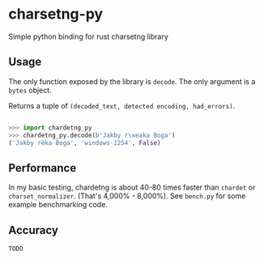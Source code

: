 # charsetng-py
Simple python binding for rust charsetng library

## Usage

The only function exposed by the library is `decode`. The only argument is a `bytes` object.

Returns a tuple of `(decoded_text, detected encoding, had_errors)`.

```python

>>> import chardetng_py
>>> chardetng_py.decode(b'Jakby r\xeaka Boga')
('Jakby rêka Boga', 'windows-1254', False)
```

## Performance

In my basic testing, chardetng is about 40-80 times faster than `chardet` or `charset_normalizer`. (That's 4,000% - 8,000%). See `bench.py` for some example benchmarking code.

## Accuracy

`TODO`
